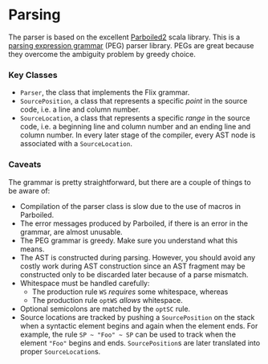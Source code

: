 # Parsing

The parser is based on the excellent [Parboiled2](https://github.com/sirthias/parboiled2) scala library. 
This is a [parsing expression grammar](https://en.wikipedia.org/wiki/Parsing_expression_grammar) (PEG) parser library. 
PEGs are great because they overcome the ambiguity problem by greedy choice. 

### Key Classes

- `Parser`, the class that implements the Flix grammar.
- `SourcePosition`, a class that represents a specific *point* in the source code, i.e. a line and column number.
- `SourceLocation`, a class that represents a specific *range* in the source code, i.e. a beginning line and column
   number and an ending line and column number. In every later stage of the compiler, every AST node is associated
   with a `SourceLocation`.

### Caveats 

The grammar is pretty straightforward, but there are a couple of things to be aware of:

- Compilation of the parser class is slow due to the use of macros in Parboiled. 
- The error messages produced by Parboiled, if there is an error in the grammar, are almost unusable.
- The PEG grammar is greedy. Make sure you understand what this means.
- The AST is constructed during parsing. However, you should avoid any costly work during AST construction since an AST
  fragment may be constructed only to be discarded later because of a parse mismatch.  
- Whitespace must be handled carefully: 
    - The production rule `WS` *requires* some whitespace, whereas 
    - The production rule `optWS` *allows* whitespace.
- Optional semicolons are matched by the `optSC` rule.
- Source locations are tracked by pushing a `SourcePosition` on the stack when a syntactic element begins and again
  when the element ends. For example, the rule `SP ~ "Foo" ~ SP` can be used to track when the element `"Foo"` begins
  and ends. `SourcePosition`s are later translated into proper `SourceLocation`s. 